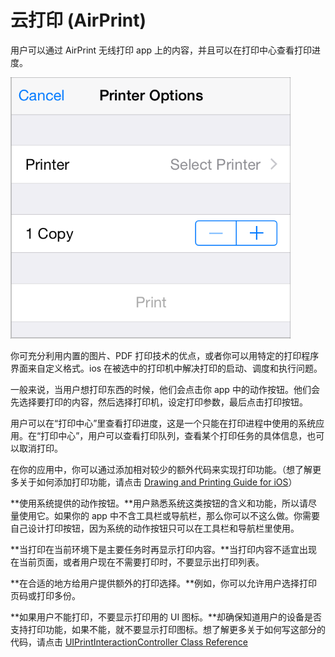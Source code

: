 # 云打印 (AirPrint)

用户可以通过 AirPrint 无线打印 app 上的内容，并且可以在打印中心查看打印进度。

![](images/print_options_2x.png)

你可充分利用内置的图片、PDF 打印技术的优点，或者你可以用特定的打印程序界面来自定义格式。ios 在被选中的打印机中解决打印的启动、调度和执行问题。

一般来说，当用户想打印东西的时候，他们会点击你 app 中的动作按钮。他们会先选择要打印的内容，然后选择打印机，设定打印参数，最后点击打印按钮。

用户可以在“打印中心”里查看打印进度，这是一个只能在打印进程中使用的系统应用。在“打印中心”，用户可以查看打印队列，查看某个打印任务的具体信息，也可以取消打印。

在你的应用中，你可以通过添加相对较少的额外代码来实现打印功能。（想了解更多关于如何添加打印功能，请点击 [Drawing and Printing Guide for iOS](https://developer.apple.com/library/ios/documentation/2DDrawing/Conceptual/DrawingPrintingiOS/Introduction/Introduction.html#//apple_ref/doc/uid/TP40010156)）

**使用系统提供的动作按钮。**用户熟悉系统这类按钮的含义和功能，所以请尽量使用它。如果你的 app 中不含工具栏或导航栏，那么你可以不这么做。你需要自己设计打印按钮，因为系统的动作按钮只可以在工具栏和导航栏里使用。

**当打印在当前环境下是主要任务时再显示打印内容。**当打印内容不适宜出现在当前页面，或者用户现在不需要打印时，不要显示出打印列表。

**在合适的地方给用户提供额外的打印选择。**例如，你可以允许用户选择打印页码或打印多份。

**如果用户不能打印，不要显示打印用的 UI 图标。**却确保知道用户的设备是否支持打印功能，如果不能，就不要显示打印图标。想了解更多关于如何写这部分的代码，请点击 [UIPrintInteractionController Class Reference](https://developer.apple.com/library/ios/documentation/UIKit/Reference/UIPrintInteractionController_Class/index.html#//apple_ref/doc/uid/TP40010141)
